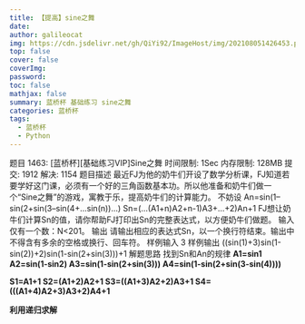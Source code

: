 ```yaml
---
title: 【提高】sine之舞
date: 
author: galileocat
img: https://cdn.jsdelivr.net/gh/QiYi92/ImageHost/img/202108051426453.png
top: false
cover: false
coverImg: 
password: 
toc: false
mathjax: false
summary: 蓝桥杯 基础练习 sine之舞
categories: 蓝桥杯
tags:
  - 蓝桥杯
  - Python
---
```

题目 1463: [蓝桥杯][基础练习VIP]Sine之舞
时间限制: 1Sec 内存限制: 128MB 提交: 1912 解决: 1154
题目描述
最近FJ为他的奶牛们开设了数学分析课，FJ知道若要学好这门课，必须有一个好的三角函数基本功。所以他准备和奶牛们做一个“Sine之舞”的游戏，寓教于乐，提高奶牛们的计算能力。
不妨设
An=sin(1–sin(2+sin(3–sin(4+...sin(n))...)
Sn=(...(A1+n)A2+n-1)A3+...+2)An+1
FJ想让奶牛们计算Sn的值，请你帮助FJ打印出Sn的完整表达式，以方便奶牛们做题。
输入
仅有一个数：N<201。
输出
请输出相应的表达式Sn，以一个换行符结束。输出中不得含有多余的空格或换行、回车符。
样例输入
3
样例输出
((sin(1)+3)sin(1-sin(2))+2)sin(1-sin(2+sin(3)))+1
解题思路
找到Sn和An的规律
**A1=sin1
A2=sin(1-sin2)
A3=sin(1-sin(2+sin(3)))
A4=sin(1-sin(2+sin(3-sin(4))))**
 
**S1=A1+1
S2=(A1+2)A2+1
S3=((A1+3)A2+2)A3+1
S4=(((A1+4)A2+3)A3+2)A4+1**

**利用递归求解**